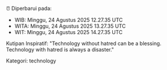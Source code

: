 ⏰ Diperbarui pada:
- WIB: Minggu, 24 Agustus 2025 12.27.35 UTC
- WITA: Minggu, 24 Agustus 2025 13.27.35 UTC
- WIT: Minggu, 24 Agustus 2025 14.27.35 UTC

Kutipan Inspiratif:
"Technology without hatred can be a blessing. Technology with hatred is always a disaster."


Kategori: technology

